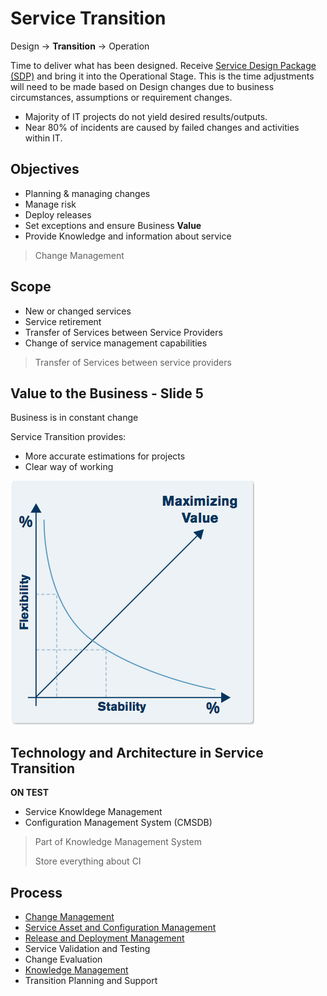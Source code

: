 # Service Transition

Design &rarr; __Transition__ &rarr; Operation

Time to deliver what has been designed. Receive [Service Design Package (SDP)](ServiceDesign.md#service-desing-package) and bring it into the Operational Stage.
This is the time adjustments will need to be made based on Design changes due to business circumstances, assumptions or requirement changes.

* Majority of IT projects do not yield desired results/outputs.
* Near 80% of incidents are caused by failed changes and activities within IT.

## Objectives

* Planning & managing changes
* Manage risk
* Deploy releases
* Set exceptions and ensure Business __Value__
* Provide Knowledge and information about service

> Change Management

## Scope

* New or changed services
* Service retirement
* Transfer of Services between Service Providers
* Change of service management capabilities

> Transfer of Services between service providers

## Value to the Business - Slide 5

Business is in constant change

Service Transition provides:

* More accurate estimations for projects
* Clear way of working

![Service Transition Graph](assets/service-transition.png)

## Technology and Architecture in Service Transition

__ON TEST__

* Service Knowldege Management
* Configuration Management System (CMSDB)

> Part of Knowledge Management System
>
> Store everything about CI

## Process

* [Change Management](ServiceTransition/ChangeManagement.md)
* [Service Asset and Configuration Management](ServiceTransition/ServiceAssetAndConfigurationManagement.md)
* [Release and Deployment Management](ServiceTransition/ReleaseAndDeploymentManagement.md)
* Service Validation and Testing
* Change Evaluation
* [Knowledge Management](ServiceTransition/KnowledgeManagement.md)
* Transition Planning and Support






